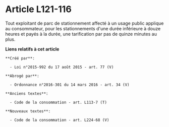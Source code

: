 # Article L121-116

Tout exploitant de parc de stationnement affecté à un usage public applique au consommateur, pour les stationnements d'une
durée inférieure à douze heures et payés à la durée, une tarification par pas de quinze minutes au plus.

**Liens relatifs à cet article**

	**Créé par**:

	  - Loi n°2015-992 du 17 août 2015 - art. 77 (V)

	**Abrogé par**:

	  - Ordonnance n°2016-301 du 14 mars 2016 - art. 34 (V)

	**Anciens textes**:

	  - Code de la consommation - art. L113-7 (T)

	**Nouveaux textes**:

	  - Code de la consommation - art. L224-68 (V)
